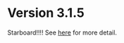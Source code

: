 # Version 3.1.5

Starboard!!!! See [here](https://github.com/Novuh-Bot/Guardian/blob/master/changelogs/Version%203.1.5/starboard.md) for more detail.